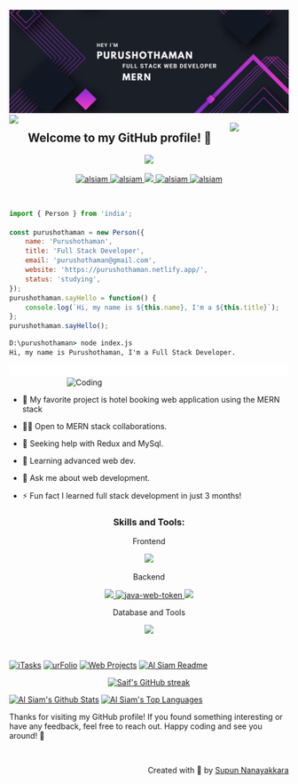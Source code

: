 ![logo](./img/banner2.png)
<img align="left" src="https://user-images.githubusercontent.com/65187002/144930161-2f783401-8d27-4fdf-a2f7-cc0ba32f1f1f.gif" width="21%" style="display:inline;">

<img align="right" src="https://user-images.githubusercontent.com/65187002/144930161-2f783401-8d27-4fdf-a2f7-cc0ba32f1f1f.gif" width="21%" style="display:inline;">

<h2 align="center">Welcome to my GitHub profile! 🚀</h2>


<p align="center">
  <a href="https://github.com/Ratheshan03/readme-typing-svg"><img src="https://readme-typing-svg.herokuapp.com?lines=Computer+Science+Undergraduate;Full+Stack+Web+Developer;Frontend|Backend|Database;Aspiring+Learner&center=true&width=500&height=50"></a>
</p>




<p align="center">
  
 <a href="https://purushothaman.netlify.app/" target="blank">
  <img src="https://img.shields.io/badge/Website-DC143C?style=for-the-badge&logo=medium&logoColor=white" alt="alsiam" />
 </a>
  
 <a href="https://www.linkedin.com/in/purushothaman-d-32b786250" target="_blank">
  <img src="https://img.shields.io/badge/LinkedIn-0077B5?style=for-the-badge&logo=linkedin&logoColor=white" alt="alsiam"/>
 </a>
 

 <a href="https://twitter.com/purushoth_abi" target="_blank">
  <img src="https://img.shields.io/badge/Twitter-1DA1F2?style=for-the-badge&logo=twitter&logoColor=white" />
 </a>
 
 <a href="https://instagram.com/purushothaman_abi_?igshid=OGY3MTU3OGY1Mw==" target="_blank">
  <img src="https://img.shields.io/badge/Instagram-fe4164?style=for-the-badge&logo=instagram&logoColor=white" alt="alsiam" />
 </a> 
 
 <a href="https://www.facebook.com/profile.php?id=100069839256472" target="_blank">
  <img src="https://img.shields.io/badge/Facebook-20BEFF?&style=for-the-badge&logo=facebook&logoColor=white" alt="alsiam"  />
  </a> 
  
</p>

<br>


<p align="center" >
  
```js
import { Person } from 'india';

const purushothaman = new Person({
    name: 'Purushothaman',
    title: 'Full Stack Developer',
    email: 'purushothaman@gmail.com',
    website: 'https://purushothaman.netlify.app/',
    status: 'studying',
});
purushothaman.sayHello = function() {
    console.log(`Hi, my name is ${this.name}, I'm a ${this.title}`);
};
purushothaman.sayHello();
```
</p>



```cmd
D:\purushothaman> node index.js
Hi, my name is Purushothaman, I'm a Full Stack Developer.

```

<img src="https://github.com/purushothamanlabi/purushothamanlabi/blob/main/img/line.gif" height="20" width="100%">



<img align="right" alt="Coding" width="400" src="https://user-images.githubusercontent.com/74038190/229223263-cf2e4b07-2615-4f87-9c38-e37600f8381a.gif">
<br><br>

- 🚀 My favorite project is hotel booking web application using the MERN stack

- 👯‍♂️ Open to MERN stack collaborations.

- 🔧 Seeking help with Redux and MySql.

- 🌱 Learning advanced web dev.

- 💬 Ask me about web development.

- ⚡ Fun fact I learned full stack development in just 3 months!




</a>









<!--x axis divider-->


<!--h1 without bottom border-->

<!--tech stack icons-->



<h3 align="center">Skills and Tools:</h3>



 <p align="center"> Frontend</p>
<p align="center">
  <a href="https://skillicons.dev">
    <img src="https://skillicons.dev/icons?i=html,css,js,react,redux,tailwind,materialui" />
  </a>
</p>



 <p align="center"> Backend </p>
<p align="center">
  <a href="https://skillicons.dev">
    <img src="https://skillicons.dev/icons?i=nodejs,express" />
   <img width="48" height="48" src="https://img.icons8.com/color/48/000000/java-web-token.png" alt="java-web-token"/>
    <img src="https://skillicons.dev/icons?i=fastapi" />
  </a>
</p>




<p align="center"> Database and Tools </p>

<p align="center">
  <a href="https://skillicons.dev">
    <img src="https://skillicons.dev/icons?i=mongodb,mysql,git,github,vscode,ps,postman" />
  </a>
</p>










<br/>




<!--x axis divider-->






[![iTasks](https://github-readme-stats.vercel.app/api/pin/?username=alsiam&repo=itasks&border_color=7F3FBF&bg_color=0D1117&title_color=C9D1D9&text_color=8B949E&icon_color=7F3FBF)](https://github.com/alsiam/itasks)
[![urFolio](https://github-readme-stats.vercel.app/api/pin/?username=alsiam&repo=urfolio&border_color=7F3FBF&bg_color=0D1117&title_color=C9D1D9&text_color=8B949E&icon_color=7F3FBF)](https://github.com/alsiam/urfolio)
[![Web Projects](https://github-readme-stats.vercel.app/api/pin/?username=alsiam&repo=web-projects&border_color=7F3FBF&bg_color=0D1117&title_color=C9D1D9&text_color=8B949E&icon_color=7F3FBF)](https://github.com/alsiam/web-projects)
[![Al Siam Readme](https://github-readme-stats.vercel.app/api/pin/?username=alsiam&repo=alsiam&border_color=7F3FBF&bg_color=0D1117&title_color=C9D1D9&text_color=8B949E&icon_color=7F3FBF)](https://github.com/alsiam/alsiam)






<p align="center">
  <a href="https://github.com/alsiam">
    <img src="https://github-readme-streak-stats.herokuapp.com/?user=alsiam&theme=radical&border=7F3FBF&background=0D1117" alt="Saif's GitHub streak"/>
  </a>
</p>


<a> 
    <a href="https://github.com/alsiam"><img alt="Al Siam's Github Stats" src="https://denvercoder1-github-readme-stats.vercel.app/api?username=alsiam&show_icons=true&count_private=true&theme=react&border_color=7F3FBF&bg_color=0D1117&title_color=F85D7F&icon_color=F8D866" height="192px" width="49.5%"/></a>
  <a href="https://github.com/alsiam"><img alt="Al Siam's Top Languages" src="https://denvercoder1-github-readme-stats.vercel.app/api/top-langs/?username=alsiam&langs_count=8&layout=compact&theme=react&border_color=7F3FBF&bg_color=0D1117&title_color=F85D7F&icon_color=F8D866" height="192px" width="49.5%"/></a>
  <br/>
</a>


<p>
  Thanks for visiting my GitHub profile! If you found something interesting or have any feedback, feel free to reach out. Happy coding and see you around! 👋
</p>

<br>
<p align="right" > Created with 🧡 by <a href="http://supun.traditionalme.life">Supun Nanayakkara</a></p>
